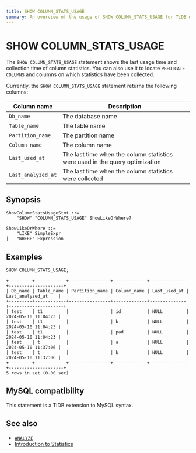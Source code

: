 ```yaml
---
title: SHOW COLUMN_STATS_USAGE
summary: An overview of the usage of SHOW COLUMN_STATS_USAGE for TiDB database.
---
```


# SHOW COLUMN_STATS_USAGE

The `SHOW COLUMN_STATS_USAGE` statement shows the last usage time and collection time of column statistics. You can also use it to locate `PREDICATE COLUMNS` and columns on which statistics have been collected.

Currently, the `SHOW COLUMN_STATS_USAGE` statement returns the following columns:

| Column name | Description            |
| -------- | ------------- |
| `Db_name`  |  The database name    |
| `Table_name` | The table name |
| `Partition_name` | The partition name |
| `Column_name` | The column name |
| `Last_used_at` | The last time when the column statistics were used in the query optimization |
| `Last_analyzed_at` | The last time when the column statistics were collected |

## Synopsis

```ebnf+diagram
ShowColumnStatsUsageStmt ::=
    "SHOW" "COLUMN_STATS_USAGE" ShowLikeOrWhere?

ShowLikeOrWhere ::=
    "LIKE" SimpleExpr
|   "WHERE" Expression
```

## Examples

```sql
SHOW COLUMN_STATS_USAGE;
```

```
+---------+------------+----------------+-------------+--------------+---------------------+
| Db_name | Table_name | Partition_name | Column_name | Last_used_at | Last_analyzed_at    |
+---------+------------+----------------+-------------+--------------+---------------------+
| test    | t1         |                | id          | NULL         | 2024-05-10 11:04:23 |
| test    | t1         |                | b           | NULL         | 2024-05-10 11:04:23 |
| test    | t1         |                | pad         | NULL         | 2024-05-10 11:04:23 |
| test    | t          |                | a           | NULL         | 2024-05-10 11:37:06 |
| test    | t          |                | b           | NULL         | 2024-05-10 11:37:06 |
+---------+------------+----------------+-------------+--------------+---------------------+
5 rows in set (0.00 sec)
```

## MySQL compatibility

This statement is a TiDB extension to MySQL syntax.

## See also

* [`ANALYZE`](/sql-statements/sql-statement-analyze-table.md)
* [Introduction to Statistics](/statistics.md)